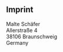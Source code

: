<h2>Imprint</h2>
<div class="imprint">
  Malte Schäfer<br>
  Allerstraße 4<br>
  38106 Braunschweig<br>
  Germany<br>
</div>
